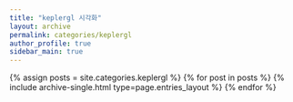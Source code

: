 ```yaml
---
title: "keplergl 시각화"
layout: archive
permalink: categories/keplergl
author_profile: true
sidebar_main: true
---
```


{% assign posts = site.categories.keplergl %}
{% for post in posts %} {% include archive-single.html type=page.entries_layout %} {% endfor %}
